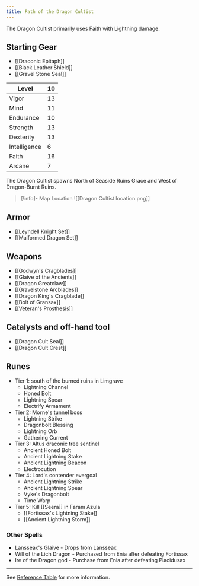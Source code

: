 ```yaml
---
title: Path of the Dragon Cultist
---
```


The Dragon Cultist primarily uses Faith with Lightning damage.

## Starting Gear
- [[Draconic Epitaph]]
- [[Black Leather Shield]]
- [[Gravel Stone Seal]]

| Level | 10 |
| ---- | ---- |
| Vigor | 13 |
| Mind | 11 |
| Endurance | 10 |
| Strength | 13 |
| Dexterity | 13 |
| Intelligence | 6 |
| Faith | 16 |
| Arcane | 7 |

The Dragon Cultist spawns North of Seaside Ruins Grace and West of Dragon-Burnt Ruins.

> [!info]- Map Location
> ![[Dragon Cultist location.png]]
## Armor
- [[Leyndell Knight Set]]
- [[Malformed Dragon Set]]
## Weapons
- [[Godwyn's Cragblades]]
- [[Glaive of the Ancients]]
- [[Dragon Greatclaw]]
- [[Gravelstone Arcblades]]
- [[Dragon King's Cragblade]]
- [[Bolt of Gransax]]
- [[Veteran's Prosthesis]]

## Catalysts and off-hand tool

- [[Dragon Cult Seal]]
- [[Dragon Cult Crest]]
## Runes
- Tier 1: south of the burned ruins in Limgrave
	- Lightning Channel
	- Honed Bolt
	- Lightning Spear
	- Electrify Armament
- Tier 2: Morne's tunnel boss
	- Lightning Strike
	- Dragonbolt Blessing
	- Lightning Orb
	- Gathering Current
- Tier 3: Altus draconic tree sentinel
	- Ancient Honed Bolt
	- Ancient Lightning Stake
	- Ancient Lightning Beacon
	- Electrocution
- Tier 4: Lord's contender evergoal
	- Ancient Lightning Strike
	- Ancient Lightning Spear
	- Vyke's Dragonbolt
	- Time Warp
- Tier 5: Kill [[Seera]] in Faram Azula
	- [[Fortissax's Lightning Stake]]
	- [[Ancient Lightning Storm]]

### Other Spells
- Lansseax's Glaive - Drops from Lansseax
- Will of the Lich Dragon - Purchased from Enia after defeating Fortissax
- Ire of the Dragon god - Purchase from Enia after defeating Placidusax

---

See [Reference Table](https://docs.google.com/spreadsheets/d/14eOorTrWt4jk-Gghg4DahKbL2bBU9aktBBhypXQKlP8/edit#gid=718876722) for more information.
